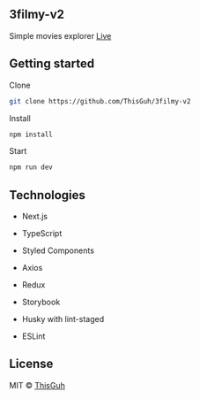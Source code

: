 ## 3filmy-v2
Simple movies explorer
[Live](http://3filmy-v2.vercel.app/ "3filmy-v2.vercel.app")

## Getting started
Clone
```bash
git clone https://github.com/ThisGuh/3filmy-v2 
```
Install
```bash
npm install
```
Start
```bash
npm run dev
```
## Technologies

- Next.js

- TypeScript

- Styled Components

- Axios
- Redux
- Storybook
- Husky with lint-staged
- ESLint

## License

MIT © [ThisGuh](https://github.com/ThisGuh)

